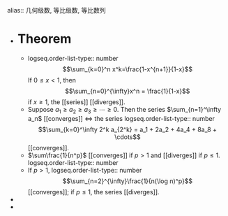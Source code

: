 alias:: 几何级数, 等比级数, 等比数列

- # Theorem
	- logseq.order-list-type:: number
	  $$\sum_{k=0}^n x^k=\frac{1-x^{n+1}}{1-x}$$
	  If $0\leq x < 1$, then 
	  $$\sum_{n=0}^{\infty}x^n = \frac{1}{1-x}$$
	  if $x\geq 1$, the [[series]] [[diverges]].
	- Suppose $a_1\geq a_2\geq a_3\geq\cdots\geq 0$. Then the series $\sum_{n=1}^\infty a_n$ [[converges]] $\Longleftrightarrow$ the series 
	  logseq.order-list-type:: number
	  $$\sum_{k=0}^\infty 2^k a_{2^k} = a_1 + 2a_2 + 4a_4 + 8a_8 + \cdots$$ [[converges]].
	- $\sum\frac{1}{n^p}$ [[converges]] if $p > 1$ and [[diverges]] if $p\leq 1$.
	  logseq.order-list-type:: number
	- If $p>1$,
	  logseq.order-list-type:: number
	  $$\sum_{n=2}^{\infty}\frac{1}{n(\log n)^p}$$
	  [[converges]]; if $p\leq 1$, the series [[diverges]].
-
-